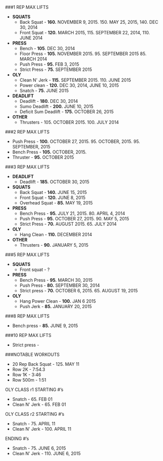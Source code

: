 ###1 REP MAX LIFTS

- **SQUATS**
  - Back Squat - **160.** NOVEMBER 9, 2015. 150. MAY 25, 2015, 140. DEC 30, 2014
  - Front Squat - **120.** MARCH 2015, 115. SEPTEMBER 22, 2014, 110. JUNE 2014
- **PRESS**
  - Bench - **105**. DEC 30, 2014
  - Floor Press - **105.** NOVEMBER 2015. 95. SEPTEMBER 2015 85. MARCH 2014
  - Push Press - **95.** FEB 3, 2015
  - Strict Press - **75.** SEPTEMBER 2015
- **OLY**
  - Clean N' Jerk - **115.** SEPTEMBER 2015. 110. JUNE 2015
  - Power clean - **120.** DEC 30, 2014, JUNE 10, 2015
  - Snatch - **75.** JUNE 2015
- **DEADLIFT**
  - Deadlift - **180.** DEC 30, 2014
  - Sumo Deadlift - **200.** JUNE 10, 2015
  - Deficit Sum Deadlift - **175.** OCTOBER 26, 2015
- **OTHER**
  - Thrusters - 105. OCTOBER 2015. 100. JULY 2014

###2 REP MAX LIFTS

- Push Press - **100.** OCTOBER 27, 2015. 95. OCTOBER, 2015. 95. SEPTEMBER, 2015
- Bench Press - **105.** OCTOBER, 2015.
- Thruster - **95.** OCTOBER 2015

###3 REP MAX LIFTS

- **DEADLIFT**
  - Deadlift - **185.** OCTOBER 30, 2015
- **SQUATS**
  - Back Squat - **140.** JUNE 15, 2015
  - Front Squat - **120.** JUNE 8, 2015
  - Overhead Squat - **85.** MAY 19, 2015
- **PRESS**
  - Bench Press - **95.** JULY 21, 2015. 80. APRIL 4, 2014
  - Push Press - **95.** OCTOBER 27, 2015. 90. MAY 5, 2015
  - Strict Press - **70.** AUGUST 2015. 65. JULY 2014
- **OLY**
  - Hang Clean - **110.** DECEMBER 2014
- **OTHER**
  - Thrusters - **90.** JANUARY 5, 2015

###5 REP MAX LIFTS

- **SQUATS**
  - Front squat - ?
- **PRESS**
  - Bench Press - **95.** MARCH 30, 2015
  - Push Press - **80.** SEPTEMBER 30, 2014
  - Strict press - **70.** OCTOBER 6, 2015. 65. AUGUST 19, 2015
- **OLY**
  - Hang Power Clean - **100.** JAN 6 2015
  - Push Jerk - **85.** JANUARY 20, 2015

###8 REP MAX LIFTS

- Bench press - **85.** JUNE 9, 2015

###10 REP MAX LIFTS

- Strict press -

###NOTABLE WORKOUTS

- 20 Rep Back Squat - 125. MAY 11
- Row 2K - 7:54.3
- Row 1K - 3:46
- Row 500m - 1:51

OLY CLASS r1
STARTING #’s

- Snatch - 65. FEB 01
- Clean N' Jerk - 65. FEB 01

OLY CLASS r2
STARTING #’s

- Snatch - 75. APRIL 11
- Clean N' Jerk - 100. APRIL 11

ENDING #’s

- Snatch - 75. JUNE 6, 2015
- Clean N’ Jerk - 110. JUNE 6, 2015